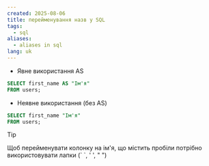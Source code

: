 ```yaml
---
created: 2025-08-06
title: перейменування назв у SQL
tags:
  - sql
aliases:
  - aliases in sql
lang: uk
---
```


- Явне використання AS

```sql
SELECT first_name AS "Ім'я"
FROM users;
```

-  Неявне використання (без AS)

```sql
SELECT first_name "Ім'я"
FROM users;
```

> [!tip]
> Щоб перейменувати колонку на ім'я, що містить пробіли потрібно використовувати лапки (\` \`, ' ', " ")
